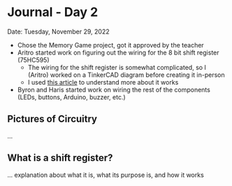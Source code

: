 # Journal - Day 2
Date: Tuesday, November 29, 2022

- Chose the Memory Game project, got it approved by the teacher
- Aritro started work on figuring out the wiring for the 8 bit shift register (75HC595)
  - The wiring for the shift register is somewhat complicated, so I (Aritro) worked on a TinkerCAD diagram before creating it in-person
  - I used [this article](https://lastminuteengineers.com/74hc595-shift-register-arduino-tutorial/) to understand more about it works 
- Byron and Haris started work on wiring the rest of the components (LEDs, buttons, Arduino, buzzer, etc.)

## Pictures of Circuitry
...

## What is a shift register?
... explanation about what it is, what its purpose is, and how it works